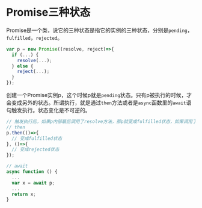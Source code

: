 # Promise三种状态

Promise是一个类，说它的三种状态是指它的实例的三种状态，分别是`pending`，`fulfilled`，`rejected`。

```javascript
var p = new Promise((resolve, reject)=>{
  if (...) {
    resolve(...);
  } else {
    reject(...);
  }
});
```

创建一个Promise实例p，这个时候p就是`pending`状态。只有p被执行的时候，才会变成另外的状态。所谓执行，就是通过`then`方法或者是`async`函数里的`await`语句触发执行。状态变化是不可逆的。

```javascript
// 触发执行后，如果p内部最后调用了resolve方法，那p就变成fulfilled状态，如果调用了reject方法，就变成rejected状态。
// then
p.then(()=>{
  // 变成fulfilled状态
}, ()=>{
  // 变成rejected状态
});

// await
async function () {
  ...
  var x = await p;
  ...
  return x;
}
```
